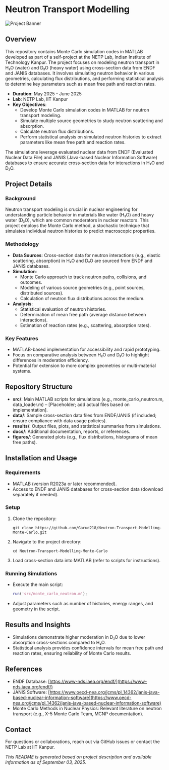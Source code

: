 # Neutron Transport Modelling

![Project Banner](placeholder_banner.png) <!-- Replace with actual image if available -->

## Overview
This repository contains Monte Carlo simulation codes in MATLAB developed as part of a self-project at the NETP Lab, Indian Institute of Technology Kanpur. The project focuses on modeling neutron transport in H₂O (water) and D₂O (heavy water) using cross-section data from ENDF and JANIS databases. It involves simulating neutron behavior in various geometries, calculating flux distributions, and performing statistical analysis to determine key parameters such as mean free path and reaction rates.

- **Duration**: May 2025 - June 2025
- **Lab**: NETP Lab, IIT Kanpur
- **Key Objectives**:
  - Develop Monte Carlo simulation codes in MATLAB for neutron transport modeling.
  - Simulate multiple source geometries to study neutron scattering and absorption.
  - Calculate neutron flux distributions.
  - Perform statistical analysis on simulated neutron histories to extract parameters like mean free path and reaction rates.

The simulations leverage evaluated nuclear data from ENDF (Evaluated Nuclear Data File) and JANIS (Java-based Nuclear Information Software) databases to ensure accurate cross-section data for interactions in H₂O and D₂O.

## Project Details
### Background
Neutron transport modeling is crucial in nuclear engineering for understanding particle behavior in materials like water (H₂O) and heavy water (D₂O), which are common moderators in nuclear reactors. This project employs the Monte Carlo method, a stochastic technique that simulates individual neutron histories to predict macroscopic properties.

### Methodology
- **Data Sources**: Cross-section data for neutron interactions (e.g., elastic scattering, absorption) in H₂O and D₂O are sourced from ENDF and JANIS databases.
- **Simulation**:
  - Monte Carlo approach to track neutron paths, collisions, and outcomes.
  - Modeling of various source geometries (e.g., point sources, distributed sources).
  - Calculation of neutron flux distributions across the medium.
- **Analysis**:
  - Statistical evaluation of neutron histories.
  - Determination of mean free path (average distance between interactions).
  - Estimation of reaction rates (e.g., scattering, absorption rates).

### Key Features
- MATLAB-based implementation for accessibility and rapid prototyping.
- Focus on comparative analysis between H₂O and D₂O to highlight differences in moderation efficiency.
- Potential for extension to more complex geometries or multi-material systems.

## Repository Structure
- **src/**: Main MATLAB scripts for simulations (e.g., monte_carlo_neutron.m, data_loader.m) – [Placeholder; add actual files based on implementation].
- **data/**: Sample cross-section data files from ENDF/JANIS (if included; ensure compliance with data usage policies).
- **results/**: Output files, plots, and statistical summaries from simulations.
- **docs/**: Additional documentation, reports, or references.
- **figures/**: Generated plots (e.g., flux distributions, histograms of mean free paths).

## Installation and Usage
### Requirements
- MATLAB (version R2023a or later recommended).
- Access to ENDF and JANIS databases for cross-section data (download separately if needed).

### Setup
1. Clone the repository:
   ```
   git clone https://github.com/Garud218/Neutron-Transport-Modelling-Monte-Carlo.git
   ```
2. Navigate to the project directory:
   ```
   cd Neutron-Transport-Modelling-Monte-Carlo
   ```
3. Load cross-section data into MATLAB (refer to scripts for instructions).

### Running Simulations
- Execute the main script:
  ```matlab
  run('src/monte_carlo_neutron.m');
  ```
- Adjust parameters such as number of histories, energy ranges, and geometry in the script.

## Results and Insights
- Simulations demonstrate higher moderation in D₂O due to lower absorption cross-sections compared to H₂O.
- Statistical analysis provides confidence intervals for mean free path and reaction rates, ensuring reliability of Monte Carlo results.

## References
- ENDF Database: [https://www-nds.iaea.org/endf/](https://www-nds.iaea.org/endf/)
- JANIS Software: [https://www.oecd-nea.org/jcms/pl_14362/janis-java-based-nuclear-information-software](https://www.oecd-nea.org/jcms/pl_14362/janis-java-based-nuclear-information-software)
- Monte Carlo Methods in Nuclear Physics: Relevant literature on neutron transport (e.g., X-5 Monte Carlo Team, MCNP documentation).

## Contact
For questions or collaborations, reach out via GitHub issues or contact the NETP Lab at IIT Kanpur.

*This README is generated based on project description and available information as of September 03, 2025.*
